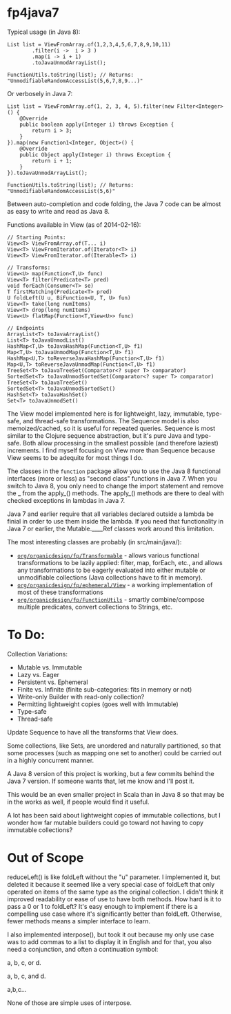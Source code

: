 fp4java7
========

Typical usage (in Java 8):

<pre><code>List<Integer> list = ViewFromArray.of(1,2,3,4,5,6,7,8,9,10,11)
        .filter(i -&gt;  i &gt; 3 )
        .map(i -&gt; i + 1)
        .toJavaUnmodArrayList();
        
FunctionUtils.toString(list); // Returns: "UnmodifiableRandomAccessList(5,6,7,8,9...)"</code></pre>

Or verbosely in Java 7:

<pre><code>List<Integer> list = ViewFromArray.of(1, 2, 3, 4, 5).filter(new Filter&lt;Integer&gt;() {
    @Override
    public boolean apply(Integer i) throws Exception {
        return i &gt; 3;
    }
}).map(new Function1&lt;Integer, Object&gt;() {
    @Override
    public Object apply(Integer i) throws Exception {
        return i + 1;
    }
}).toJavaUnmodArrayList();

FunctionUtils.toString(list); // Returns: "UnmodifiableRandomAccessList(5,6)"</code></pre>

Between auto-completion and code folding, the Java 7 code can be almost as easy to write and read as Java 8.

Functions available in View (as of 2014-02-16):
<pre><code>// Starting Points:
View&lt;T&gt; ViewFromArray.of(T... i)
View&lt;T&gt; ViewFromIterator.of(Iterator&lt;T&gt; i)
View&lt;T&gt; ViewFromIterator.of(Iterable&lt;T&gt; i)

// Transforms:
View&lt;U&gt; map(Function&lt;T,U&gt; func)
View&lt;T&gt; filter(Predicate&lt;T&gt; pred)
void forEach(Consumer&lt;T&gt; se)
T firstMatching(Predicate&lt;T&gt; pred)
U foldLeft(U u, BiFunction&lt;U, T, U&gt; fun)
View&lt;T&gt; take(long numItems)
View&lt;T&gt; drop(long numItems)
View&lt;U&gt; flatMap(Function&lt;T,View&lt;U&gt;&gt; func)

// Endpoints
ArrayList&lt;T&gt; toJavaArrayList()
List&lt;T&gt; toJavaUnmodList()
HashMap&lt;T,U&gt; toJavaHashMap(Function&lt;T,U&gt; f1)
Map&lt;T,U&gt; toJavaUnmodMap(Function&lt;T,U&gt; f1)
HashMap&lt;U,T&gt; toReverseJavaHashMap(Function&lt;T,U&gt; f1)
Map&lt;U,T&gt; toReverseJavaUnmodMap(Function&lt;T,U&gt; f1)
TreeSet&lt;T&gt; toJavaTreeSet(Comparator&lt;? super T&gt; comparator)
SortedSet&lt;T&gt; toJavaUnmodSortedSet(Comparator&lt;? super T&gt; comparator)
TreeSet&lt;T&gt; toJavaTreeSet()
SortedSet&lt;T&gt; toJavaUnmodSortedSet()
HashSet&lt;T&gt; toJavaHashSet()
Set&lt;T&gt; toJavaUnmodSet()</code></pre>

The View model implemented here is for lightweight, lazy, immutable, type-safe, and thread-safe transformations.
The Sequence model is also memoized/cached, so it is useful for repeated queries.
Sequence is most similar to the Clojure sequence abstraction, but it's pure Java and type-safe.
Both allow processing in the smallest possible (and therefore laziest) increments.
I find myself focusing on View more than Sequence because View seems to be adequite for most things I do.

The classes in the <code>function</code> package allow you to use the Java 8 functional interfaces (more or less) as "second class" functions in Java 7.
When you switch to Java 8, you only need to change the import statement and remove the _ from the apply_() methods.
The apply_() methods are there to deal with checked exceptions in lambdas in Java 7.

Java 7 and earlier require that all variables declared outside a lambda be finial in order to use them inside the lambda.
If you need that functionality in Java 7 or earlier, the Mutable.____Ref classes work around this limitation.

The most interesting classes are probably (in src/main/java/):
<ul>
<li><code><a href="https://github.com/GlenKPeterson/fp4java7/blob/master/src/main/java/org/organicdesign/fp/Transformable.java">org/organicdesign/fp/Transformable</a></code> - allows various functional transformations to be lazily applied: filter, map, forEach, etc., and allows any transformations to be eagerly evaluated into either mutable or unmodifiable collections (Java collections have to fit in memory).</li>
<li><code><a href="https://github.com/GlenKPeterson/fp4java7/blob/master/src/main/java/org/organicdesign/fp/ephemeral/View.java">org/organicdesign/fp/ephemeral/View</a></code> - a working implementation of most of these transformations</li>
<li><code><a href="https://github.com/GlenKPeterson/fp4java7/blob/master/src/main/java/org/organicdesign/fp/FunctionUtils.java">org/organicdesign/fp/FunctionUtils</a></code> - smartly combine/compose multiple predicates, convert collections to Strings, etc.</li>
</ul>

To Do:
======

Collection Variations:
 - Mutable vs. Immutable
 - Lazy vs. Eager
 - Persistent vs. Ephemeral
 - Finite vs. Infinite (finite sub-categories: fits in memory or not)
 - Write-only Builder with read-only collection?
 - Permitting lightweight copies (goes well with Immutable)
 - Type-safe
 - Thread-safe

Update Sequence to have all the transforms that View does.

Some collections, like Sets, are unordered and naturally partitioned, so that some processes (such as mapping one set to another) could be carried out in a highly concurrent manner.

A Java 8 version of this project is working, but a few commits behind the Java 7 version.  If
someone wants that, let me know and I'll post it.

This would be an even smaller project in Scala than in Java 8 so that may be in the works as well, if people would find it useful.

A lot has been said about lightweight copies of immutable collections, but I wonder how far
mutable builders could go toward not having to copy immutable collections?

Out of Scope
============

reduceLeft() is like foldLeft without the "u" parameter.
I implemented it, but deleted it because it seemed like a very special case of foldLeft that only operated on items of the same type as the original collection.
I didn't think it improved readability or ease of use to have both methods.
How hard is it to pass a 0 or 1 to foldLeft?
It's easy enough to implement if there is a compelling use case where it's significantly better than foldLeft.
Otherwise, fewer methods means a simpler interface to learn.

I also implemented interpose(), but took it out because my only use case was to add commas to a list to display
it in English and for that, you also need a conjunction, and often a continuation symbol:

a, b, c, or d.

a, b, c, and d.

a,b,c...

None of those are simple uses of interpose.
